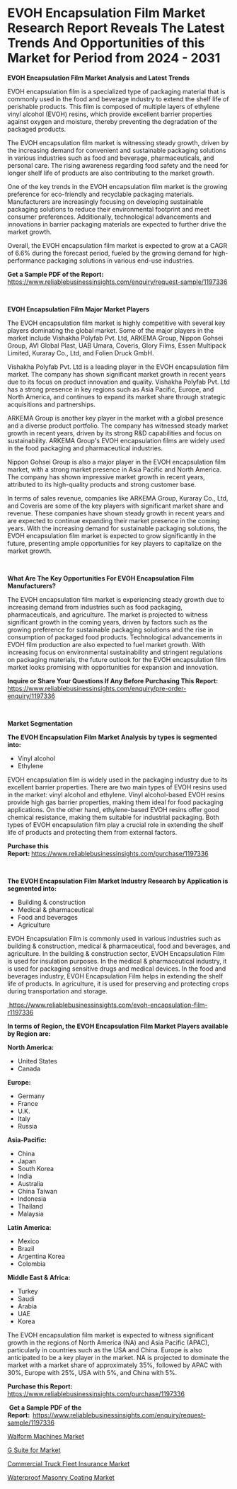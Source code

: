 <p><h1>EVOH Encapsulation Film Market Research Report Reveals The Latest Trends And Opportunities of this Market for Period from 2024 - 2031</h1></p><p><strong>EVOH Encapsulation Film Market Analysis and Latest Trends</strong></p>
<p><p>EVOH encapsulation film is a specialized type of packaging material that is commonly used in the food and beverage industry to extend the shelf life of perishable products. This film is composed of multiple layers of ethylene vinyl alcohol (EVOH) resins, which provide excellent barrier properties against oxygen and moisture, thereby preventing the degradation of the packaged products.</p><p>The EVOH encapsulation film market is witnessing steady growth, driven by the increasing demand for convenient and sustainable packaging solutions in various industries such as food and beverage, pharmaceuticals, and personal care. The rising awareness regarding food safety and the need for longer shelf life of products are also contributing to the market growth.</p><p>One of the key trends in the EVOH encapsulation film market is the growing preference for eco-friendly and recyclable packaging materials. Manufacturers are increasingly focusing on developing sustainable packaging solutions to reduce their environmental footprint and meet consumer preferences. Additionally, technological advancements and innovations in barrier packaging materials are expected to further drive the market growth.</p><p>Overall, the EVOH encapsulation film market is expected to grow at a CAGR of 6.6% during the forecast period, fueled by the growing demand for high-performance packaging solutions in various end-use industries.</p></p>
<p><strong>Get a Sample PDF of the Report:&nbsp;</strong> <a href="https://www.reliablebusinessinsights.com/enquiry/request-sample/1197336">https://www.reliablebusinessinsights.com/enquiry/request-sample/1197336</a></p>
<p>&nbsp;</p>
<p><strong>EVOH Encapsulation Film Major Market Players</strong></p>
<p><p>The EVOH encapsulation film market is highly competitive with several key players dominating the global market. Some of the major players in the market include Vishakha Polyfab Pvt. Ltd, ARKEMA Group, Nippon Gohsei Group, AVI Global Plast, UAB Umara, Coveris, Glory Films, Essen Multipack Limited, Kuraray Co., Ltd, and Folien Druck GmbH.</p><p>Vishakha Polyfab Pvt. Ltd is a leading player in the EVOH encapsulation film market. The company has shown significant market growth in recent years due to its focus on product innovation and quality. Vishakha Polyfab Pvt. Ltd has a strong presence in key regions such as Asia Pacific, Europe, and North America, and continues to expand its market share through strategic acquisitions and partnerships.</p><p>ARKEMA Group is another key player in the market with a global presence and a diverse product portfolio. The company has witnessed steady market growth in recent years, driven by its strong R&D capabilities and focus on sustainability. ARKEMA Group's EVOH encapsulation films are widely used in the food packaging and pharmaceutical industries.</p><p>Nippon Gohsei Group is also a major player in the EVOH encapsulation film market, with a strong market presence in Asia Pacific and North America. The company has shown impressive market growth in recent years, attributed to its high-quality products and strong customer base.</p><p>In terms of sales revenue, companies like ARKEMA Group, Kuraray Co., Ltd, and Coveris are some of the key players with significant market share and revenue. These companies have shown steady growth in recent years and are expected to continue expanding their market presence in the coming years. With the increasing demand for sustainable packaging solutions, the EVOH encapsulation film market is expected to grow significantly in the future, presenting ample opportunities for key players to capitalize on the market growth.</p></p>
<p>&nbsp;</p>
<p><strong>What Are The Key Opportunities For EVOH Encapsulation Film Manufacturers?</strong></p>
<p><p>The EVOH encapsulation film market is experiencing steady growth due to increasing demand from industries such as food packaging, pharmaceuticals, and agriculture. The market is projected to witness significant growth in the coming years, driven by factors such as the growing preference for sustainable packaging solutions and the rise in consumption of packaged food products. Technological advancements in EVOH film production are also expected to fuel market growth. With increasing focus on environmental sustainability and stringent regulations on packaging materials, the future outlook for the EVOH encapsulation film market looks promising with opportunities for expansion and innovation.</p></p>
<p><strong>Inquire or Share Your Questions If Any Before Purchasing This Report:</strong> <a href="https://www.reliablebusinessinsights.com/enquiry/pre-order-enquiry/1197336">https://www.reliablebusinessinsights.com/enquiry/pre-order-enquiry/1197336</a></p>
<p>&nbsp;</p>
<p><strong>Market Segmentation</strong></p>
<p><strong>The EVOH Encapsulation Film Market Analysis by types is segmented into:</strong></p>
<p><ul><li>Vinyl alcohol</li><li>Ethylene</li></ul></p>
<p><p>EVOH encapsulation film is widely used in the packaging industry due to its excellent barrier properties. There are two main types of EVOH resins used in the market: vinyl alcohol and ethylene. Vinyl alcohol-based EVOH resins provide high gas barrier properties, making them ideal for food packaging applications. On the other hand, ethylene-based EVOH resins offer good chemical resistance, making them suitable for industrial packaging. Both types of EVOH encapsulation film play a crucial role in extending the shelf life of products and protecting them from external factors.</p></p>
<p><strong>Purchase this Report:&nbsp;</strong><a href="https://www.reliablebusinessinsights.com/purchase/1197336">https://www.reliablebusinessinsights.com/purchase/1197336</a></p>
<p>&nbsp;</p>
<p><strong>The EVOH Encapsulation Film Market Industry Research by Application is segmented into:</strong></p>
<p><ul><li>Building & construction</li><li>Medical & pharmaceutical</li><li>Food and beverages</li><li>Agriculture</li></ul></p>
<p><p>EVOH Encapsulation Film is commonly used in various industries such as building & construction, medical & pharmaceutical, food and beverages, and agriculture. In the building & construction sector, EVOH Encapsulation Film is used for insulation purposes. In the medical & pharmaceutical industry, it is used for packaging sensitive drugs and medical devices. In the food and beverages industry, EVOH Encapsulation Film helps in extending the shelf life of products. In agriculture, it is used for preserving and protecting crops during transportation and storage.</p></p>
<p><a href="https://www.reliablebusinessinsights.com/evoh-encapsulation-film-r1197336">&nbsp;https://www.reliablebusinessinsights.com/evoh-encapsulation-film-r1197336</a></p>
<p><strong>In terms of Region, the EVOH Encapsulation Film Market Players available by Region are:</strong></p>
<p>
    <p> <strong> North America: </strong>
        <ul>
            <li>United States</li>
            <li>Canada</li>
        </ul>
        </p> 
    <p> <strong> Europe: </strong>
        <ul>
            <li>Germany</li>
            <li>France</li>
            <li>U.K.</li>
            <li>Italy</li>
            <li>Russia</li>
        </ul>
        </p> 
    <p> <strong> Asia-Pacific: </strong>
        <ul>
            <li>China</li>
            <li>Japan</li>
            <li>South Korea</li>
            <li>India</li>
            <li>Australia</li>
            <li>China Taiwan</li>
            <li>Indonesia</li>
            <li>Thailand</li>
            <li>Malaysia</li>
        </ul>
        </p> 
    <p> <strong> Latin America: </strong>
        <ul>
            <li>Mexico</li>
            <li>Brazil</li>
            <li>Argentina Korea</li>
            <li>Colombia</li>
        </ul>
        </p> 
    <p> <strong> Middle East & Africa: </strong>
        <ul>
            <li>Turkey</li>
            <li>Saudi</li>
            <li>Arabia</li>
            <li>UAE</li>
            <li>Korea</li>
        </ul>
    </p>
    </p>
<p><p>The EVOH encapsulation film market is expected to witness significant growth in the regions of North America (NA) and Asia Pacific (APAC), particularly in countries such as the USA and China. Europe is also anticipated to be a key player in the market. NA is projected to dominate the market with a market share of approximately 35%, followed by APAC with 30%, Europe with 25%, USA with 5%, and China with 5%.</p></p>
<p><strong>Purchase this Report: </strong><a href="https://www.reliablebusinessinsights.com/purchase/1197336">https://www.reliablebusinessinsights.com/purchase/1197336</a></p>
<p>&nbsp;<strong>Get a Sample PDF of the Report:&nbsp;&nbsp;</strong><a href="https://www.reliablebusinessinsights.com/enquiry/request-sample/1197336">https://www.reliablebusinessinsights.com/enquiry/request-sample/1197336</a></p>
<p><strong></strong></p>
<p><p><a href="https://github.com/colme52/Market-Research-Report-List-1/blob/main/walform-machines-market.md">Walform Machines Market</a></p><p><a href="https://github.com/gerrikabranch52024/Market-Research-Report-List-1/blob/main/g-suite-for-market.md">G Suite for Market</a></p><p><a href="https://www.linkedin.com/pulse/global-commercial-truck-fleet-insurance-market-size-share-analysis-nx6se">Commercial Truck Fleet Insurance Market</a></p><p><a href="https://www.linkedin.com/pulse/global-waterproof-masonry-coating-industry-types-applications-9pa2e">Waterproof Masonry Coating Market</a></p></p>